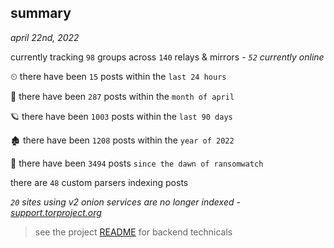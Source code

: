
## summary
_april 22nd, 2022_

currently tracking `98` groups across `140` relays & mirrors - _`52` currently online_

⏲ there have been `15` posts within the `last 24 hours`

🦈 there have been `287` posts within the `month of april`

🪐 there have been `1003` posts within the `last 90 days`

🏚 there have been `1208` posts within the `year of 2022`

🦕 there have been `3494` posts `since the dawn of ransomwatch`

there are `48` custom parsers indexing posts

_`20` sites using v2 onion services are no longer indexed - [support.torproject.org](https://support.torproject.org/onionservices/v2-deprecation/)_

> see the project [README](https://github.com/thetanz/ransomwatch#ransomwatch--) for backend technicals
